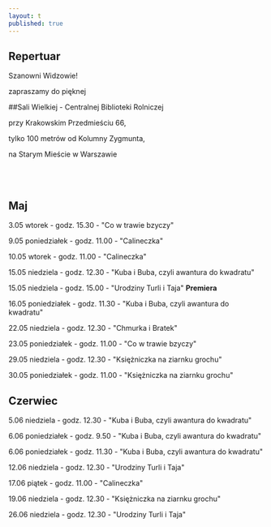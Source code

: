 ```yaml
---
layout: t
published: true
---
```
















## Repertuar  


Szanowni Widzowie!

zapraszamy do pięknej 

##Sali Wielkiej - Centralnej Biblioteki Rolniczej

przy Krakowskim Przedmieściu 66,

tylko 100 metrów od Kolumny Zygmunta, 

na Starym Mieście w Warszawie
<br /><br /><br /><br /> 



## Maj

3.05 wtorek - godz. 15.30 - "Co w trawie bzyczy"   

9.05 poniedziałek - godz. 11.00 - "Calineczka"

10.05 wtorek - godz. 11.00 - "Calineczka"   

15.05 niedziela - godz. 12.30  -  "Kuba i Buba, czyli awantura do kwadratu"

15.05 niedziela - godz. 15.00 - "Urodziny Turli i Taja" ****Premiera****

16.05 poniedziałek - godz. 11.30 - "Kuba i Buba, czyli awantura do kwadratu"

22.05 niedziela - godz. 12.30 - "Chmurka i Bratek"

23.05 poniedziałek - godz. 11.00 - "Co w trawie bzyczy"

29.05 niedziela - godz. 12.30 - "Księżniczka na ziarnku grochu"

30.05 poniedziałek - godz. 11.00 - "Księżniczka na ziarnku grochu"

## Czerwiec

5.06 niedziela - godz. 12.30  -  "Kuba i Buba, czyli awantura do kwadratu"

6.06 poniedziałek - godz. 9.50 - "Kuba i Buba, czyli awantura do kwadratu"

6.06 poniedziałek - godz. 11.30 - "Kuba i Buba, czyli awantura do kwadratu"

12.06 niedziela   - godz. 12.30 - "Urodziny Turli i Taja"

17.06 piątek 	  - godz. 11.00 - "Calineczka"

19.06 niedziela   - godz. 12.30 - "Księżniczka na ziarnku grochu"

26.06 niedziela   - godz. 12.30 - "Urodziny Turli i Taja"

<br /><br />
